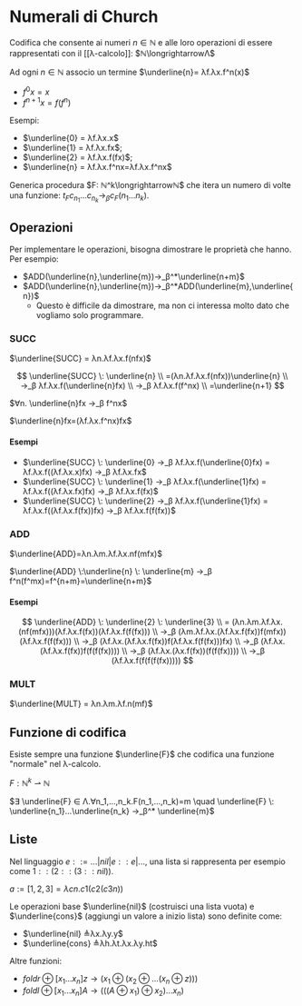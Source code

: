 # Numerali di Church

Codifica che consente ai numeri $n ∈ ℕ$ e alle loro operazioni di essere rappresentati con il [[λ-calcolo]]: $ℕ\longrightarrowΛ$

Ad ogni $n ∈ ℕ$ associo un termine $\underline{n}= λf.λx.f^n(x)$

- $f^0x = x$
- $f^{n+1}x = f(f^n)$

Esempi:

- $\underline{0} = λf.λx.x$
- $\underline{1} = λf.λx.fx$;
- $\underline{2} = λf.λx.f(fx)$;
- $\underline{n} = λf.λx.f^nx=λf.λx.f^nx$

Generica procedura $F: ℕ^k\longrightarrowℕ$ che itera un numero di volte una funzione: $t_Fc_{n_1}…c_{n_k}\longrightarrow_β c_F(n_1…n_k)$.

## Operazioni

Per implementare le operazioni, bisogna dimostrare le proprietà che hanno. Per esempio:
- $ADD(\underline{n},\underline{m})→_β^*\underline{n+m}$
- $ADD(\underline{n},\underline{m})→_β^*ADD(\underline{m},\underline{n})$
	- Questo è difficile da dimostrare, ma non ci interessa molto dato che vogliamo solo programmare.

### SUCC

$\underline{SUCC} = λn.λf.λx.f(nfx)$

 $$
\underline{SUCC} \: \underline{n} \\
=(λn.λf.λx.f(nfx))\underline{n} \\
→_β λf.λx.f(\underline{n}fx) \\
→_β λf.λx.f(f^nx) \\
=\underline{n+1}
$$

$∀n. \underline{n}fx →_β f^nx$

$\underline{n}fx=(λf.λx.f^nx)fx$

#### Esempi

* $\underline{SUCC} \: \underline{0} →_β λf.λx.f(\underline{0}fx) = λf.λx.f((λf.λx.x)fx) →_β λf.λx.fx$
* $\underline{SUCC} \: \underline{1} →_β λf.λx.f(\underline{1}fx) = λf.λx.f((λf.λx.fx)fx) →_β λf.λx.f(fx)$
* $\underline{SUCC} \: \underline{2} →_β λf.λx.f(\underline{1}fx) = λf.λx.f((λf.λx.f(fx))fx) →_β λf.λx.f(f(fx))$

### ADD

$\underline{ADD}=λn.λm.λf.λx.nf(mfx)$

$\underline{ADD} \:\underline{n} \: \underline{m} →_β f^n(f^mx)=f^{n+m}=\underline{n+m}$

#### Esempi

$$
\underline{ADD} \: \underline{2} \: \underline{3} \\
= (λn.λm.λf.λx.(nf(mfx)))(λf.λx.f(fx))(λf.λx.f(f(fx))) \\
→_β (λm.λf.λx.(λf.λx.f(fx))f(mfx))(λf.λx.f(f(fx))) \\
→_β (λf.λx.(λf.λx.f(fx))f(λf.λx.f(f(fx)))fx) \\
→_β (λf.λx.(λf.λx.f(fx))f(f(f(fx)))) \\
→_β (λf.λx.(λx.f(fx))(f(f(fx)))) \\
→_β (λf.λx.f(f(f(f(fx)))))
$$

### MULT

$\underline{MULT} = λn.λm.λf.n(mf)$

## Funzione di codifica

Esiste sempre una funzione $\underline{F}$ che codifica una funzione "normale" nel λ-calcolo.

$F: ℕ^k ⇀ ℕ$

$∃ \underline{F} ∈ Λ.∀n_1,…,n_k.F(n_1,…,n_k)=m \quad \underline{F} \: \underline{n_1}…\underline{n_k} →_β^* \underline{m}$

## Liste

Nel linguaggio $e::=...|nil|e::e|...$, una lista si rappresenta per esempio come $1::(2::(3::nil))$.

$a := [1, 2, 3] = λcn.c 1 (c 2 (c 3 n))$

Le operazioni base $\underline{nil}$ (costruisci una lista vuota) e $\underline{cons}$ (aggiungi un valore a inizio lista) sono definite come:
- $\underline{nil} ≜λx.λy.y$
- $\underline{cons} ≜λh.λt.λx.λy.ht$

Altre funzioni:
- $foldr⊕[x_1...x_n]z → (x_1⊕(x_2⊕...(x_n⊕z)))$
- $foldl⊕[x_1...x_n]A → (((A⊕x_1)⊕x_2)...x_n)$
